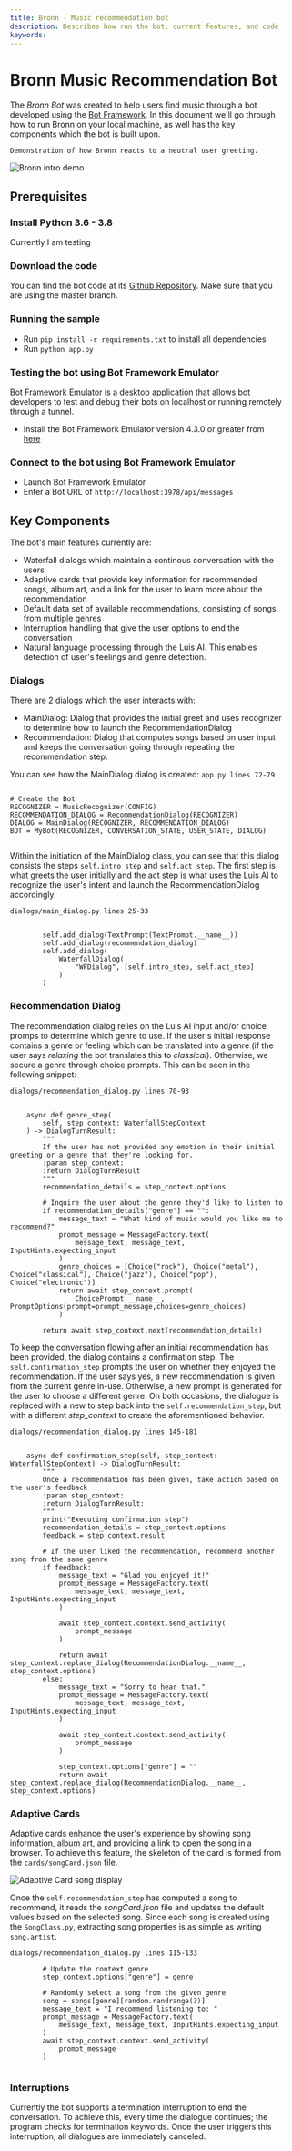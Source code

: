 ```yaml
---
title: Bronn - Music recommendation bot
description: Describes how run the bot, current features, and code snippets to explain how it the features were implemented.
keywords: 
---
```


<style type="text/css">
  body {
    margin: auto;
	width: 50%;
	padding: 10px;
  }
  .language-Python3 {background: rgba(0, 128, 0, 0.3);}
</style>

# Bronn Music Recommendation Bot

The *Bronn Bot* was created to help users find music through a bot developed using the [Bot Framework](https://dev.botframework.com).
In this document we'll go through how to run Bronn on your local machine, as well has the key components which the bot is built upon.

`Demonstration of how Bronn reacts to a neutral user greeting.`

![Bronn intro demo](../images/bronn-demo.png)

## Prerequisites

### Install Python 3.6 - 3.8
Currently I am testing

### Download the code
You can find the bot code at its [Github Repository](https://github.com/DirenBodom/Bronn-Bot/tree/master). Make sure that you are using the master branch.

### Running the sample
- Run `pip install -r requirements.txt` to install all dependencies
- Run `python app.py`

### Testing the bot using Bot Framework Emulator

[Bot Framework Emulator](https://github.com/microsoft/botframework-emulator) is a desktop application that allows bot developers to test and debug their bots on localhost or running remotely through a tunnel.

- Install the Bot Framework Emulator version 4.3.0 or greater from [here](https://github.com/Microsoft/BotFramework-Emulator/releases)

### Connect to the bot using Bot Framework Emulator

- Launch Bot Framework Emulator
- Enter a Bot URL of `http://localhost:3978/api/messages`

## Key Components

The bot's main features currently are:
- Waterfall dialogs which maintain a continous conversation with the users
- Adaptive cards that provide key information for recommended songs, album art, and a link for the user to learn more about the recommendation
- Default data set of available recommendations, consisting of songs from multiple genres
- Interruption handling that give the user options to end the conversation
- Natural language processing through the Luis AI. This enables detection of user's feelings and genre detection.

### Dialogs

There are 2 dialogs which the user interacts with:
- MainDialog: Dialog that provides the initial greet and uses recognizer to determine how to launch the RecommendationDialog
- Recommendation: Dialog that computes songs based on user input and keeps the conversation going through repeating the recommendation step.

You can see how the MainDialog dialog is created:
`app.py lines 72-79`
```Python3

# Create the Bot
RECOGNIZER = MusicRecognizer(CONFIG)
RECOMMENDATION_DIALOG = RecommendationDialog(RECOGNIZER)
DIALOG = MainDialog(RECOGNIZER, RECOMMENDATION_DIALOG)
BOT = MyBot(RECOGNIZER, CONVERSATION_STATE, USER_STATE, DIALOG)
 
```

Within the initiation of the MainDialog class, you can see that this dialog consists the steps `self.intro_step` and `self.act_step`. The first step is what greets the user initially
and the act step is what uses the Luis AI to recognize the user's intent and launch the RecommendationDialog accordingly.

`dialogs/main_dialog.py lines 25-33`
```Python3

        self.add_dialog(TextPrompt(TextPrompt.__name__))
        self.add_dialog(recommendation_dialog)
        self.add_dialog(
            WaterfallDialog(
                "WFDialog", [self.intro_step, self.act_step]
            )
        )

```

### Recommendation Dialog

The recommendation dialog relies on the Luis AI input and/or choice promps to determine which genre to use. If the user's initial response contains a genre or feeling which can be
translated into a genre (if the user says *relaxing* the bot translates this to *classical*). Otherwise, we secure a genre through choice prompts. This can be seen in the following snippet:

`dialogs/recommendation_dialog.py lines 70-93`
```Python3

    async def genre_step(
        self, step_context: WaterfallStepContext
    ) -> DialogTurnResult:
        """
        If the user has not provided any emotion in their initial greeting or a genre that they're looking for.
        :param step_context:
        :return DialogTurnResult
        """
        recommendation_details = step_context.options

        # Inquire the user about the genre they'd like to listen to
        if recommendation_details["genre"] == "":
            message_text = "What kind of music would you like me to recommend?"
            prompt_message = MessageFactory.text(
                message_text, message_text, InputHints.expecting_input
            )
            genre_choices = [Choice("rock"), Choice("metal"), Choice("classical"), Choice("jazz"), Choice("pop"), Choice("electronic")]
            return await step_context.prompt(
                ChoicePrompt.__name__, PromptOptions(prompt=prompt_message,choices=genre_choices)
            )
        
        return await step_context.next(recommendation_details)

```

To keep the conversation flowing after an initial recommendation has been provided, the dialog contains a confirmation step. The `self.confirmation_step` prompts the user on whether they
enjoyed the recommendation. If the user says yes, a new recommendation is given from the current genre in-use. Otherwise, a new prompt is generated for the user to choose a different genre.
On both occasions, the dialogue is replaced with a new to step back into the `self.recommendation_step`, but with a different *step_context* to create the aforementioned behavior.

`dialogs/recommendation_dialog.py lines 145-181`
```Python3

    async def confirmation_step(self, step_context: WaterfallStepContext) -> DialogTurnResult:
        """
        Once a recommendation has been given, take action based on the user's feedback
        :param step_context:
        :return DialogTurnResult:
        """
        print("Executing confirmation step")
        recommendation_details = step_context.options
        feedback = step_context.result

        # If the user liked the recommendation, recommend another song from the same genre
        if feedback:
            message_text = "Glad you enjoyed it!"
            prompt_message = MessageFactory.text(
                message_text, message_text, InputHints.expecting_input
            )

            await step_context.context.send_activity(
                prompt_message
            )

            return await step_context.replace_dialog(RecommendationDialog.__name__, step_context.options)
        else:
            message_text = "Sorry to hear that."
            prompt_message = MessageFactory.text(
                message_text, message_text, InputHints.expecting_input
            )

            await step_context.context.send_activity(
                prompt_message
            )

            step_context.options["genre"] = ""
            return await step_context.replace_dialog(RecommendationDialog.__name__, step_context.options)
```

### Adaptive Cards

Adaptive cards enhance the user's experience by showing song information, album art, and providing a link to open the song in a browser. To achieve this feature, the skeleton of the card is formed from
the `cards/songCard.json` file. 

![Adaptive Card song display](../images/adaptive-card-song.png)

Once the `self.recommendation_step` has computed a song to recommend, it reads the *songCard.json* file and updates the default values based on the selected song. Since each song is created using
the `SongClass.py`, extracting song properties is as simple as writing `song.artist`.

`dialogs/recommendation_dialog.py lines 115-133`
```Python3
        # Update the context genre
        step_context.options["genre"] = genre

        # Randomly select a song from the given genre
        song = songs[genre][random.randrange(3)]
        message_text = "I recommend listening to: "
        prompt_message = MessageFactory.text(
            message_text, message_text, InputHints.expecting_input
        )
        await step_context.context.send_activity(
            prompt_message
        )
		
```

### Interruptions

Currently the bot supports a termination interruption to end the conversation. To achieve this, every time the dialogue continues; the program checks for termination keywords.
Once the user triggers this interruption, all dialogues are immediately canceled. 